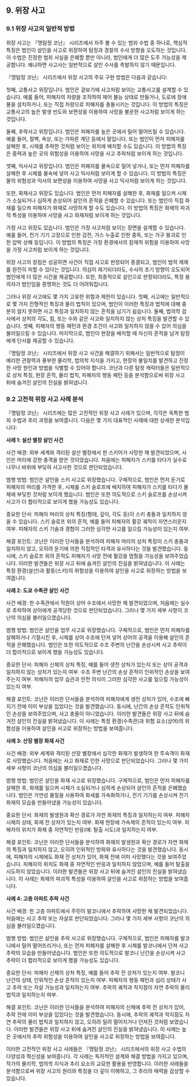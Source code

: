 ## 9. 위장 사고

### 9.1 위장 사고의 일반적 방법

위장 사고는 『명탐정 코난』 시리즈에서 자주 볼 수 있는 범죄 수법 중 하나로, 핵심적 특징은 범인이 살인을 사고로 위장하여 탐정과 경찰의 수사 방향을 오도하는 것입니다. 이 수법은 진정한 범죄 사실을 은폐할 뿐만 아니라, 범인에게 더 많은 도주 가능성을 제공합니다. 왜냐하면 사고사는 일반적으로 살인 수사를 촉발하지 않기 때문입니다.

『명탐정 코난』 시리즈에서 위장 사고의 주요 구현 방법은 다음과 같습니다:

첫째, 교통사고 위장입니다. 범인은 겉보기에 사고처럼 보이는 교통사고를 설계할 수 있습니다. 예를 들어, 피해자의 차량을 조작하여 제어 불능 상태로 만들거나, 도로에 장애물을 설치하거나, 또는 직접 차량으로 피해자를 충돌시키는 것입니다. 이 방법의 특징은 교통사고의 높은 발생 빈도와 보편성을 이용하여 사망을 불운한 사고처럼 보이게 하는 것입니다.

둘째, 추락사고 위장입니다. 범인은 피해자를 높은 곳에서 밀어 떨어뜨릴 수 있습니다. 예를 들어, 절벽, 옥상, 또는 가파른 계단 등에서 말입니다. 또는 범인이 먼저 피해자를 살해한 후, 시체를 추락한 것처럼 보이는 위치에 배치할 수도 있습니다. 이 방법의 특징은 중력과 높은 곳의 위험성을 이용하여 사망을 사고 추락처럼 보이게 하는 것입니다.

셋째, 익사사고 위장입니다. 범인은 피해자를 물속으로 밀어 넣거나, 또는 먼저 피해자를 살해한 후 시체를 물속에 넣어 사고 익사처럼 보이게 할 수 있습니다. 이 방법의 특징은 물의 위험성과 익사의 보편성을 이용하여 사망을 사고 익사처럼 보이게 하는 것입니다.

또한, 화재사고 위장도 있습니다. 범인은 먼저 피해자를 살해한 후, 화재를 일으켜 시체가 소실되거나 심하게 손상되어 살인의 흔적을 은폐할 수 있습니다. 또는 범인이 직접 화재를 일으켜 피해자가 화재로 사망하게 할 수도 있습니다. 이 방법의 특징은 화재의 파괴적 특성을 이용하여 사망을 사고 화재처럼 보이게 하는 것입니다.

가정 사고 위장도 있습니다. 범인은 가정 사고처럼 보이는 장면을 설계할 수 있습니다. 예를 들어, 전기 기기 고장으로 인한 감전, 가스 누출로 인한 중독, 또는 가구 붕괴로 인한 압박 상해 등입니다. 이 방법의 특징은 가정 환경에서의 잠재적 위험을 이용하여 사망을 가정 사고처럼 보이게 하는 것입니다.

위장 사고의 장점은 성공하면 사건이 직접 사고로 판정되어 종결되고, 범인이 법적 제재를 완전히 피할 수 있다는 것입니다. 의심이 제기되더라도, 수사의 초기 방향이 오도되어 범인에게 더 많은 시간을 제공합니다. 또한, 최종적으로 살인으로 판정되더라도, 특정 용의자가 범인임을 증명하는 것도 더 어려워집니다.

그러나 위장 사고에도 몇 가지 고유한 위험과 제한이 있습니다. 첫째, 사고에는 일반적으로 몇 가지 전형적인 특징과 물리 법칙이 있으며, 범인이 이러한 특징과 법칙에 대해 충분히 알지 못하면 사고 특징과 일치하지 않는 흔적을 남기기 쉽습니다. 둘째, 법의학 검사에서 상처의 각도, 힘, 또는 수와 같은 사고와 일치하지 않는 상처 특징을 발견할 수 있습니다. 셋째, 피해자의 행동 패턴과 환경 조건이 사고와 일치하지 않을 수 있어 의심을 불러일으킬 수 있습니다. 마지막으로, 범인이 현장을 배치할 때 자신의 흔적을 남겨 탐정에게 단서를 제공할 수 있습니다.

『명탐정 코난』 시리즈에서 위장 사고 사건을 해결하기 위해서는 일반적으로 탐정이 예리한 관찰력과 풍부한 물리학, 법의학 지식을 가지고, 현장의 불일치를 발견하고 진정한 사망 원인과 방법을 식별할 수 있어야 합니다. 코난과 다른 탐정 캐릭터들은 일반적으로 상처 특징, 현장 흔적, 물리 법칙, 피해자의 행동 패턴 등을 분석함으로써 위장 사고 뒤에 숨겨진 살인의 진실을 밝혀냅니다.

### 9.2 고전적 위장 사고 사례 분석

『명탐정 코난』 시리즈에는 많은 고전적인 위장 사고 사례가 있으며, 각각은 독특한 범죄 수법과 추리 과정을 보여줍니다. 다음은 몇 가지 대표적인 사례에 대한 상세한 분석입니다:

**사례 1: 설산 별장 살인 사건**

사건 배경: 외부 세계와 격리된 설산 별장에서 한 스키어가 사망한 채 발견되었으며, 사인은 머리에 강한 충격을 받은 것이었습니다. 처음에는 피해자가 스키를 타다가 실수로 나무나 바위에 부딪혀 사고사한 것으로 판단되었습니다.

범행 방법: 범인은 살인을 스키 사고로 위장했습니다. 구체적으로, 범인은 먼저 둔기로 피해자의 머리를 가격한 후, 시체를 스키 슬로프에 배치하여 피해자가 스키를 타다가 물체에 부딪힌 것처럼 보이게 했습니다. 범인은 또한 의도적으로 스키 슬로프를 손상시켜 사고가 더 합리적으로 보이게 했을 가능성도 있습니다.

중요한 단서: 피해자 머리의 상처 특징(형태, 깊이, 각도 등)이 스키 충돌과 일치하지 않을 수 있습니다. 스키 슬로프 위의 흔적, 예를 들어 피해자의 활강 궤적이 자연스러운지 여부. 피해자의 스키 기술과 경험이 그러한 심각한 사고를 일으킬 가능성이 있는지 여부.

해결 포인트: 코난은 이러한 단서들을 분석하여 피해자 머리의 상처 특징이 스키 충돌과 일치하지 않고, 오히려 둔기에 의한 직접적인 타격과 유사하다는 것을 발견했습니다. 동시에, 스키 슬로프 위의 흔적도 피해자가 사망 전에 활강을 멈췄을 가능성을 보여주었습니다. 이러한 발견들은 위장 사고 뒤에 숨겨진 살인의 진실을 밝혀냈습니다. 이 사례는 특정 환경(설산)과 활동(스키)의 위험성을 이용하여 살인을 사고로 위장하는 방법을 보여줍니다.

**사례 2: 도쿄 수족관 살인 사건**

사건 배경: 한 수족관에서 직원이 상어 수조에서 사망한 채 발견되었으며, 처음에는 실수로 추락하여 상어에게 공격당한 것으로 판단되었습니다. 그러나 몇 가지 세부 사항이 코난의 의심을 불러일으켰습니다.

범행 방법: 범인은 살인을 업무 사고로 위장했습니다. 구체적으로, 범인은 먼저 피해자를 살해하거나 기절시킨 후, 시체를 상어 수조에 던져 넣어 상어의 공격을 이용해 살인의 흔적을 은폐했습니다. 범인은 또한 의도적으로 수조 주변의 난간을 손상시켜 사고 추락이 더 합리적으로 보이게 했을 가능성도 있습니다.

중요한 단서: 피해자 신체의 상처 특징, 예를 들어 생전 상처가 있는지 또는 상어 공격과 일치하지 않는 상처가 있는지 여부. 수조 주변 난간의 손상 흔적이 인위적인 손상을 보여주는지 여부. 피해자의 업무 습관과 안전 의식이 그러한 심각한 사고를 일으킬 가능성이 있는지 여부.

해결 포인트: 코난은 이러한 단서들을 분석하여 피해자에게 생전 상처가 있어, 수조에 빠지기 전에 이미 부상을 입었다는 것을 발견했습니다. 동시에, 난간의 손상 흔적도 인위적인 손상을 보여주었으며, 사고 충돌이 아니었습니다. 이러한 발견들은 위장 사고 뒤에 숨겨진 살인의 진실을 밝혀냈습니다. 이 사례는 특정 환경(수족관)과 위험 요소(상어)의 위험성을 이용하여 살인을 사고로 위장하는 방법을 보여줍니다.

**사례 3: 산장 별장 화재 사건**

사건 배경: 외부 세계와 격리된 산장 별장에서 심각한 화재가 발생하여 한 투숙객이 화재로 사망했습니다. 처음에는 사고 화재로 인한 사망으로 판단되었습니다. 그러나 몇 가지 세부 사항이 코난의 의심을 불러일으켰습니다.

범행 방법: 범인은 살인을 화재 사고로 위장했습니다. 구체적으로, 범인은 먼저 피해자를 살해한 후, 화재를 일으켜 시체가 소실되거나 심하게 손상되어 살인의 흔적을 은폐했습니다. 범인은 가연성 물질을 사용하여 화세를 가속화하거나, 전기 기기를 손상시켜 전기 화재의 모습을 만들어냈을 가능성이 있습니다.

중요한 단서: 화재의 발생원과 확산 경로가 자연 화재의 특징과 일치하는지 여부. 피해자 시체의 상태, 화재 전 상처가 있는지 여부. 화재 현장에 가속제의 흔적이 있는지 여부. 피해자의 위치가 화재 중 자연적인 반응(예: 탈출 시도)과 일치하는지 여부.

해결 포인트: 코난은 이러한 단서들을 분석하여 화재의 발생원과 확산 경로가 자연 화재의 특징과 일치하지 않고, 오히려 인위적인 방화와 유사하다는 것을 발견했습니다. 동시에, 피해자의 시체에도 화재 전 상처가 있어, 화재 전에 이미 사망했다는 것을 보여주었습니다. 피해자의 위치도 화재 중 자연적인 반응과 일치하지 않았으며, 예를 들어 탈출을 시도하지 않았습니다. 이러한 발견들은 위장 사고 뒤에 숨겨진 살인의 진실을 밝혀냈습니다. 이 사례는 화재의 파괴적 특성을 이용하여 살인을 사고로 위장하는 방법을 보여줍니다.

**사례 4: 고층 아파트 추락 사건**

사건 배경: 한 고층 아파트에서 주민이 발코니에서 추락하여 사망한 채 발견되었습니다. 처음에는 사고 추락 또는 자살로 판단되었습니다. 그러나 몇 가지 세부 사항이 코난의 의심을 불러일으켰습니다.

범행 방법: 범인은 살인을 추락 사고로 위장했습니다. 구체적으로, 범인은 피해자를 발코니에서 밀어 떨어뜨리거나, 또는 먼저 피해자를 살해한 후 시체를 발코니에서 던져 사고 추락의 모습을 만들어냈습니다. 범인은 또한 의도적으로 발코니 난간을 손상시켜 사고 추락이 더 합리적으로 보이게 했을 가능성도 있습니다.

중요한 단서: 피해자 신체의 상처 특징, 예를 들어 추락 전 상처가 있는지 여부. 발코니 난간의 상태, 인위적인 손상 흔적이 있는지 여부. 피해자의 행동 패턴과 심리 상태가 사고 추락 또는 자살 가능성과 일치하는지 여부. 추락의 궤적과 착지점이 자연 추락의 물리 법칙과 일치하는지 여부.

해결 포인트: 코난은 이러한 단서들을 분석하여 피해자의 신체에 추락 전 상처가 있어, 추락 전에 이미 부상을 입었다는 것을 발견했습니다. 동시에, 추락의 궤적과 착지점도 자연 추락의 물리 법칙과 일치하지 않고, 오히려 밀려 떨어지거나 던져진 것처럼 보였습니다. 이러한 발견들은 위장 사고 뒤에 숨겨진 살인의 진실을 밝혀냈습니다. 이 사례는 높은 곳에서의 추락 위험성을 이용하여 살인을 사고로 위장하는 방법을 보여줍니다.

이러한 고전적인 위장 사고 사례들은 『명탐정 코난』 시리즈에서의 위장 사고 수법의 다양성과 혁신성을 보여줍니다. 각 사례는 독자적인 설계와 해결 방법을 가지고 있으며, 작가의 물리학, 법의학 지식과 추리 요소의 교묘한 활용을 반영합니다. 이러한 사례들을 분석함으로써 위장 사고의 원리와 특징을 더 깊이 이해하고, 그 추리의 매력을 감상할 수 있습니다.
